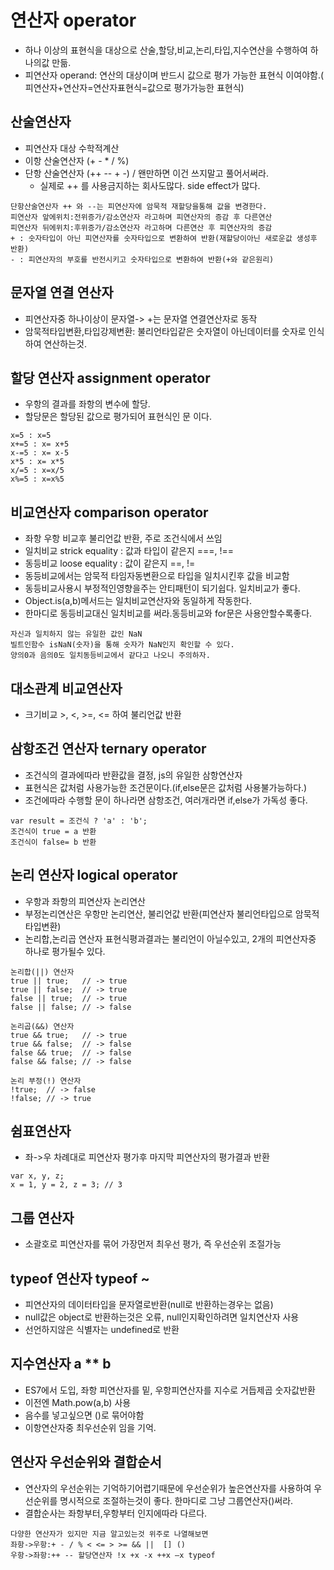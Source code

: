 # 연산자 operator
- 하나 이상의 표현식을 대상으로 산술,할당,비교,논리,타입,지수연산을 수행하여 하나의값 만듦.
- 피연산자 operand: 연산의 대상이며 반드시 값으로 평가 가능한 표현식 이여야함.( 피연산자+연산자=연산자표현식=값으로 평가가능한 표현식)

## 산술연산자
- 피연산자 대상 수학적계산
- 이항 산술연산자 (+ - * / %)
- 단항 산술연산자 (++ -- + -) / 왠만하면 이건 쓰지말고 풀어서써라.
    - 실제로 ++ 를 사용금지하는 회사도많다. side effect가 많다.
```
단항산술연산자 ++ 와 --는 피연산자에 암묵적 재할당을통해 값을 변경한다.
피연산자 앞에위치:전위증가/감소연산자 라고하며 피연산자의 증감 후 다른연산
피연산자 뒤에위치:후위증가/감소연산자 라고하며 다른연산 후 피연산자의 증감
+ : 숫자타입이 아닌 피연산자를 숫자타입으로 변환하여 반환(재할당이아닌 새로운값 생성후 반환)
- : 피연산자의 부호를 반전시키고 숫자타입으로 변환하여 반환(+와 같은원리)
```

## 문자열 연결 연산자
- 피연산자중 하나이상이 문자열-> +는 문자열 연결연산자로 동작
- 암묵적타입변환,타입강제변환: 불리언타입같은 숫자열이 아닌데이터를 숫자로 인식하여 연산하는것.

## 할당 연산자 assignment operator
- 우항의 결과를 좌항의 변수에 할당.
- 할당문은 할당된 값으로 평가되어 표현식인 문 이다.
```
x=5 : x=5
x+=5 : x= x+5
x-=5 : x= x-5
x*5 : x= x*5
x/=5 : x=x/5
x%=5 : x=x%5
```
## 비교연산자 comparison operator
- 좌항 우항 비교후 불리언값 반환, 주로 조건식에서 쓰임
- 일치비교 strick equality : 값과 타입이 같은지 ===, !==
- 동등비교 loose equality : 값이 같은지 ==, !=
- 동등비교에서는 암묵적 타임자동변환으로 타입을 일치시킨후 값을 비교함
- 동등비교사용시 부정적인영향을주는 안티패턴이 되기쉽다. 일치비교가 좋다.
- Object.is(a,b)메서드는 일치비교연산자와 동일하게 작동한다.
- 한마디로 동등비교대신 일치비교를 써라.동등비교와 for문은 사용안할수록좋다.
```
자신과 일치하지 않는 유일한 값인 NaN
빌트인함수 isNaN(숫자)을 통해 숫자가 NaN인지 확인할 수 있다.
양의0과 음의0도 일치동등비교에서 같다고 나오니 주의하자.
```

## 대소관계 비교연산자
- 크기비교 >, <, >=, <= 하여 불리언값 반환

## 삼항조건 연산자 ternary operator
- 조건식의 결과에따라 반환값을 결정, js의 유일한 삼항연산자
- 표현식은 값처럼 사용가능한 조건문이다.(if,else문은 값처럼 사용불가능하다.)
- 조건에따라 수행할 문이 하나라면 삼항조건, 여러개라면 if,else가 가독성 좋다.
```
var result = 조건식 ? 'a' : 'b';
조건식이 true = a 반환
조건식이 false= b 반환
```

## 논리 연산자 logical operator
- 우항과 좌항의 피연산자 논리연산
- 부정논리연산은 우항만 논리연산, 불리언값 반환(피연산자 불리언타입으로 암묵적타입변환)
- 논리합,논리곱 연산자 표현식평과결과는 불리언이 아닐수있고, 2개의 피연산자중 하나로 평가될수 있다.
```
논리합(||) 연산자
true || true;   // -> true
true || false;  // -> true
false || true;  // -> true
false || false; // -> false

논리곱(&&) 연산자
true && true;   // -> true
true && false;  // -> false
false && true;  // -> false
false && false; // -> false

논리 부정(!) 연산자
!true;  // -> false
!false; // -> true
```

## 쉼표연산자
- 좌->우 차례대로 피연산자 평가후 마지막 피연산자의 평가결과 반환
```
var x, y, z;
x = 1, y = 2, z = 3; // 3
```

## 그룹 연산자
- 소괄호로 피연산자를 묶어 가장먼저 최우선 평가, 즉 우선순위 조절가능

## typeof 연산자 typeof ~
- 피연산자의 데이터타입을 문자열로반환(null로 반환하는경우는 없음)
- null값은 object로 반환하는것은 오류, null인지확인하려면 일치연산자 사용
- 선언하지않은 식별자는 undefined로 반환

## 지수연산자 a ** b
- ES7에서 도입, 좌항 피연산자를 밑, 우항피연산자를 지수로 거듭제곱 숫자값반환
- 이전엔 Math.pow(a,b) 사용
- 음수를 넣고싶으면 ()로 묶어야함
- 이항연산자중 최우선순위 임을 기억.

## 연산자 우선순위와 결합순서
- 연산자의 우선순위는 기억하기어렵기때문에 우선순위가 높은연산자를 사용하여 우선순위를 명시적으로 조절하는것이 좋다. 한마디로 그냥 그룹연산자()써라.
- 결합순사는 좌항부터,우항부터 인지에따라 다르다.
```
다양한 연산자가 있지만 지금 알고있는것 위주로 나열해보면
좌항->우항:+ - / % < <= > >= && ||  [] ()
우항->좌항:++ -- 할당연산자 !x +x -x ++x –x typeof
```
